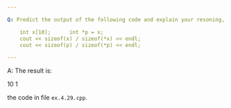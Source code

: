 ```yaml
---

Q: Predict the output of the following code and explain your resoning, Now run the program. Is the output what you expected? If not, figure out why.

    int x[10];      int *p = x;
    cout << sizeof(x) / sizeof(*x) << endl;
    cout << sizeof(p) / sizeof(*p) << endl;

---
```


A: The result is:

10
1

the code in file `ex.4.29.cpp`.